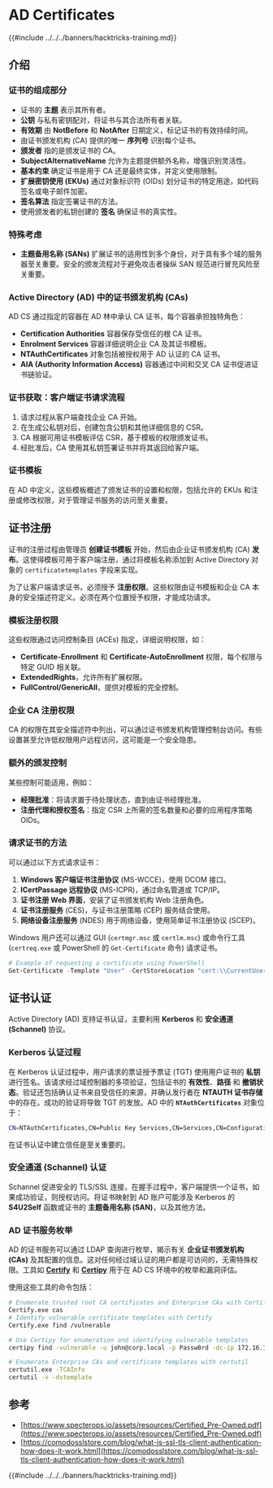 # AD Certificates

{{#include ../../../banners/hacktricks-training.md}}

## 介绍

### 证书的组成部分

- 证书的 **主题** 表示其所有者。
- **公钥** 与私有密钥配对，将证书与其合法所有者关联。
- **有效期** 由 **NotBefore** 和 **NotAfter** 日期定义，标记证书的有效持续时间。
- 由证书颁发机构 (CA) 提供的唯一 **序列号** 识别每个证书。
- **颁发者** 指的是颁发证书的 CA。
- **SubjectAlternativeName** 允许为主题提供额外名称，增强识别灵活性。
- **基本约束** 确定证书是用于 CA 还是最终实体，并定义使用限制。
- **扩展密钥使用 (EKUs)** 通过对象标识符 (OIDs) 划分证书的特定用途，如代码签名或电子邮件加密。
- **签名算法** 指定签署证书的方法。
- 使用颁发者的私钥创建的 **签名** 确保证书的真实性。

### 特殊考虑

- **主题备用名称 (SANs)** 扩展证书的适用性到多个身份，对于具有多个域的服务器至关重要。安全的颁发流程对于避免攻击者操纵 SAN 规范进行冒充风险至关重要。

### Active Directory (AD) 中的证书颁发机构 (CAs)

AD CS 通过指定的容器在 AD 林中承认 CA 证书，每个容器承担独特角色：

- **Certification Authorities** 容器保存受信任的根 CA 证书。
- **Enrolment Services** 容器详细说明企业 CA 及其证书模板。
- **NTAuthCertificates** 对象包括被授权用于 AD 认证的 CA 证书。
- **AIA (Authority Information Access)** 容器通过中间和交叉 CA 证书促进证书链验证。

### 证书获取：客户端证书请求流程

1. 请求过程从客户端查找企业 CA 开始。
2. 在生成公私钥对后，创建包含公钥和其他详细信息的 CSR。
3. CA 根据可用证书模板评估 CSR，基于模板的权限颁发证书。
4. 经批准后，CA 使用其私钥签署证书并将其返回给客户端。

### 证书模板

在 AD 中定义，这些模板概述了颁发证书的设置和权限，包括允许的 EKUs 和注册或修改权限，对于管理证书服务的访问至关重要。

## 证书注册

证书的注册过程由管理员 **创建证书模板** 开始，然后由企业证书颁发机构 (CA) **发布**。这使得模板可用于客户端注册，通过将模板名称添加到 Active Directory 对象的 `certificatetemplates` 字段来实现。

为了让客户端请求证书，必须授予 **注册权限**。这些权限由证书模板和企业 CA 本身的安全描述符定义。必须在两个位置授予权限，才能成功请求。

### 模板注册权限

这些权限通过访问控制条目 (ACEs) 指定，详细说明权限，如：

- **Certificate-Enrollment** 和 **Certificate-AutoEnrollment** 权限，每个权限与特定 GUID 相关联。
- **ExtendedRights**，允许所有扩展权限。
- **FullControl/GenericAll**，提供对模板的完全控制。

### 企业 CA 注册权限

CA 的权限在其安全描述符中列出，可以通过证书颁发机构管理控制台访问。有些设置甚至允许低权限用户远程访问，这可能是一个安全隐患。

### 额外的颁发控制

某些控制可能适用，例如：

- **经理批准**：将请求置于待处理状态，直到由证书经理批准。
- **注册代理和授权签名**：指定 CSR 上所需的签名数量和必要的应用程序策略 OIDs。

### 请求证书的方法

可以通过以下方式请求证书：

1. **Windows 客户端证书注册协议** (MS-WCCE)，使用 DCOM 接口。
2. **ICertPassage 远程协议** (MS-ICPR)，通过命名管道或 TCP/IP。
3. **证书注册 Web 界面**，安装了证书颁发机构 Web 注册角色。
4. **证书注册服务** (CES)，与证书注册策略 (CEP) 服务结合使用。
5. **网络设备注册服务** (NDES) 用于网络设备，使用简单证书注册协议 (SCEP)。

Windows 用户还可以通过 GUI (`certmgr.msc` 或 `certlm.msc`) 或命令行工具 (`certreq.exe` 或 PowerShell 的 `Get-Certificate` 命令) 请求证书。
```powershell
# Example of requesting a certificate using PowerShell
Get-Certificate -Template "User" -CertStoreLocation "cert:\\CurrentUser\\My"
```
## 证书认证

Active Directory (AD) 支持证书认证，主要利用 **Kerberos** 和 **安全通道 (Schannel)** 协议。

### Kerberos 认证过程

在 Kerberos 认证过程中，用户请求的票证授予票证 (TGT) 使用用户证书的 **私钥** 进行签名。该请求经过域控制器的多项验证，包括证书的 **有效性**、**路径** 和 **撤销状态**。验证还包括确认证书来自受信任的来源，并确认发行者在 **NTAUTH 证书存储** 中的存在。成功的验证将导致 TGT 的发放。AD 中的 **`NTAuthCertificates`** 对象位于：
```bash
CN=NTAuthCertificates,CN=Public Key Services,CN=Services,CN=Configuration,DC=<domain>,DC=<com>
```
在证书认证中建立信任是至关重要的。

### 安全通道 (Schannel) 认证

Schannel 促进安全的 TLS/SSL 连接，在握手过程中，客户端提供一个证书，如果成功验证，则授权访问。将证书映射到 AD 账户可能涉及 Kerberos 的 **S4U2Self** 函数或证书的 **主题备用名称 (SAN)**，以及其他方法。

### AD 证书服务枚举

AD 的证书服务可以通过 LDAP 查询进行枚举，揭示有关 **企业证书颁发机构 (CAs)** 及其配置的信息。这对任何经过域认证的用户都是可访问的，无需特殊权限。工具如 **[Certify](https://github.com/GhostPack/Certify)** 和 **[Certipy](https://github.com/ly4k/Certipy)** 用于在 AD CS 环境中的枚举和漏洞评估。

使用这些工具的命令包括：
```bash
# Enumerate trusted root CA certificates and Enterprise CAs with Certify
Certify.exe cas
# Identify vulnerable certificate templates with Certify
Certify.exe find /vulnerable

# Use Certipy for enumeration and identifying vulnerable templates
certipy find -vulnerable -u john@corp.local -p Passw0rd -dc-ip 172.16.126.128

# Enumerate Enterprise CAs and certificate templates with certutil
certutil.exe -TCAInfo
certutil -v -dstemplate
```
## 参考

- [https://www.specterops.io/assets/resources/Certified_Pre-Owned.pdf](https://www.specterops.io/assets/resources/Certified_Pre-Owned.pdf)
- [https://comodosslstore.com/blog/what-is-ssl-tls-client-authentication-how-does-it-work.html](https://comodosslstore.com/blog/what-is-ssl-tls-client-authentication-how-does-it-work.html)

{{#include ../../../banners/hacktricks-training.md}}
